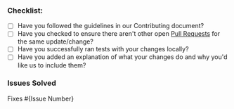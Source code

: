 ### Checklist:

* [ ] Have you followed the guidelines in our Contributing document?
* [ ] Have you checked to ensure there aren't other open [Pull Requests](../pulls) for the same update/change?
* [ ] Have you successfully ran tests with your changes locally?
* [ ] Have you added an explanation of what your changes do and why you'd like us to include them?

### Issues Solved

Fixes #{Issue Number}

<!--- For eg. `Fixes #5` --->
